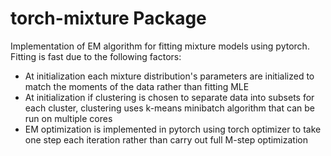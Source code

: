 # torch-mixture Package

Implementation of EM algorithm for fitting mixture models using pytorch.
Fitting is fast due to the following factors:
* At initialization each mixture distribution's parameters are initialized to match the moments of the data rather than fitting MLE
* At initialization if clustering is chosen to separate data into subsets for each cluster, clustering uses k-means minibatch algorithm that can be run on multiple cores
* EM optimization is implemented in pytorch using torch optimizer to take one step each iteration rather than carry out full M-step optimization
